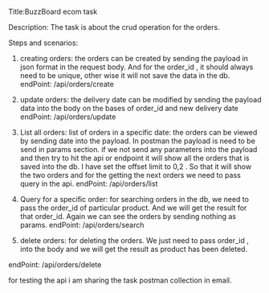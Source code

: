 Title:BuzzBoard ecom task

Description: The task is about the crud operation for the orders.

Steps and scenarios:

1. creating orders: the orders can be created by sending the payload in json format in the request body. And for the order_id , it should always need to be unique, other wise it will not save the data in the db. 
endPoint: /api/orders/create

2. update orders: the delivery date can be modified by sending the payload data into the body on the bases of order_id and new delivery date
endPoint: /api/orders/update

3. List all orders: list of orders in a specific date: the orders can be viewed by sending date into the payload. In postman the payload is need to be send in params section. if we not send any parameters into the payload and then try to hit the api or endpoint it will show all the orders that is saved into the db. I have set the offset limit to 0,2 . So that it will show the two orders and for the getting the next orders we need to pass query in the api.
endPoint: /api/orders/list

4. Query for a specific order: for searching orders in the db, we need to pass the order_id of particular product. And we will get the result for that order_id. Again we can see the orders by sending nothing as params.
endPoint: /api/orders/search


5. delete orders: for deleting the orders. We just need to pass order_id , into the body and we will get the result as product has been deleted.

endPoint: /api/orders/delete


for testing the api i am sharing the task postman collection in email. 
